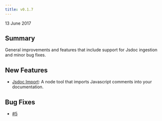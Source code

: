 ```yaml
---
title: v0.1.7
---
```


13 June 2017

## Summary

General improvements and features that include support for Jsdoc ingestion and minor bug fixes.

## New Features

- [Jsdoc Import](/reference/importers/#jsdoc): A node tool that imports Javascript comments into your documentation.

## Bug Fixes

- [#5](https://github.com/SPANDigital/presidium/issues/5)
